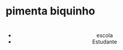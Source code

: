 # pimenta biquinho
<html lang="en">
<head>
    <meta charset="UTF-8">
    <meta http-equiv="X-UA-Compatible" content="IE=edge">
    <meta name="viewport" content="width=device-width, initial-scale=1.0">
    <title>caracteristicas</title>
    <link rel="stylesheet" href="style.css">
</head>
<body>
    <header>
        <h1></h1>
        <ul>
            <li>escola</li>
            <li>Estudante</li>
        </ul>
    </header>

</body>
</html>

